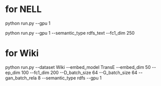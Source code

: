 # for NELL

python run.py --gpu 1

python run.py --gpu 1 --semantic_type rdfs_text --fc1_dim 250


# for Wiki
python run.py --dataset Wiki --embed_model TransE --embed_dim 50 --ep_dim 100 --fc1_dim 200 --D_batch_size 64 --G_batch_size 64 --gan_batch_rela 8 --semantic_type rdfs --gpu 1